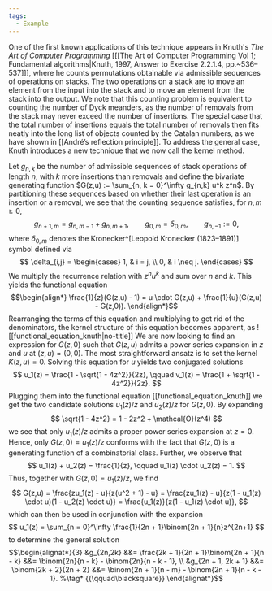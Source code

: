 ```yaml
---
tags:
  - Example
---
```

One of the first known applications of this technique appears in Knuth's *The Art of Computer Programming* \[[[The Art of Computer Programming Vol 1; Fundamental algorithms|Knuth, 1997, Answer to Exercise 2.2.1.4, pp.~536–537]]\], 
where he counts permutations obtainable via admissible sequences of operations on stacks. The two operations on a stack are to move an element from the input into the stack and to move an element from the stack into the output. We note that this counting problem is equivalent to counting the number of Dyck meanders, as the number of removals from the stack may never exceed the number of insertions. 
The special case that the total number of insertions equals the total number of removals then fits neatly into the long list of objects counted by the Catalan numbers, as we have shown in [[André’s reflection principle]].
To address the general case, Knuth introduces a new technique that we now call the kernel method.

Let $g_{n,k}$ be the number of admissible sequences of stack operations of length $n$, with $k$ more insertions than removals and define the bivariate generating function $G(z,u) := \sum_{n, k = 0}^\infty g_{n,k} u^k z^n$.
By partitioning these sequences based on whether their last operation is an insertion or a removal, we see that the counting sequence satisfies, for $n, m \geq 0$,
$$
g_{n+1,m} = g_{n,m-1} + g_{n,m+1}, \qquad g_{0,m} = \delta_{0,m},
\qquad g_{n,-1} := 0,
$$
where $\delta_{0,m}$ denotes the Kronecker^[Leopold Kronecker (1823–1891)] symbol defined via
$$
\delta_{i,j} = 
\begin{cases}
1, & i = j, \\
0, & i \neq j.
\end{cases}
$$
We multiply the recurrence relation with $z^n u^k$ and sum over $n$ and $k$. This yields the functional equation
$$\begin{align*}
\frac{1}{z}(G(z,u) - 1) = u \cdot G(z,u) + \frac{1}{u}(G(z,u) - G(z,0)).
\end{align*}$$
Rearranging the terms of this equation and multiplying to get rid of the denominators, the kernel structure of this equation becomes apparent, as
![[functional_equation_knuth|no-title]]
We are now looking to find an expression for $G(z,0)$ such that $G(z,u)$ admits a power series expansion in $z$ and $u$ at $(z,u) = (0,0)$. The most straightforward ansatz is to set the kernel $K(z,u) = 0$.
Solving this equation for $u$ yields two conjugated solutions
$$
u_1(z) = \frac{1 - \sqrt{1 - 4z^2}}{2z}, \qquad
v_1(z) = \frac{1 + \sqrt{1 - 4z^2}}{2z}.
$$
Plugging them into the functional equation [[functional_equation_knuth]] we get
the two candidate solutions $u_1(z)/z$ and $u_2(z)/z$ for $G(z,0)$.
By expanding 
$$
\sqrt{1 - 4z^2} = 1 - 2z^2 + \mathcal{O}(z^4)
$$
we see that only $u_1(z)/z$ admits a proper power series expansion at $z = 0$. Hence, only $G(z,0) = u_1(z)/z$ conforms with the fact that $G(z,0)$ is a generating function of a combinatorial class. 
Further, we observe that
$$
u_1(z) + u_2(z) = \frac{1}{z}, \qquad u_1(z) \cdot u_2(z) = 1.
$$
Thus, together with $G(z,0) = u_1(z)/z$, we find
$$
G(z,u) = \frac{zu_1(z) - u}{z(u^2 + 1) - u}
= \frac{zu_1(z) - u}{z(1 - u_1(z) \cdot u)(1 - u_2(z) \cdot u)} = \frac{u_1(z)}{z(1 - u_1(z) \cdot u)},
$$
which can then be used in conjunction with the expansion
$$
u_1(z) = \sum_{n = 0}^\infty \frac{1}{2n + 1}\binom{2n + 1}{n}z^{2n+1}
$$
to determine the general solution
$$\begin{alignat*}{3}
&g_{2n,2k} &&= \frac{2k + 1}{2n + 1}\binom{2n + 1}{n - k} 
&&= \binom{2n}{n - k} - \binom{2n}{n - k - 1}, \\
&g_{2n + 1, 2k + 1} &&= \binom{2k + 2}{2n + 2}
&&= \binom{2n + 1}{n - m} - \binom{2n + 1}{n - k - 1}. %\tag*
{{\qquad\blacksquare}}
\end{alignat*}$$
